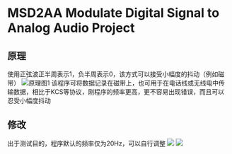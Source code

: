 # MSD2AA Modulate Digital Signal to Analog Audio Project
## 原理
使用正弦波正半周表示1，负半周表示0，该方式可以接受小幅度的抖动（例如磁带）
![原理图1](https://i.miji.bid/2025/05/06/701a338f3d73369bbfb68622ee85afb6.png)
该程序可将数据记录在磁带上，也可用于在电话线或无线电中传输数据，相比于KCS等协议，刚程序的频率更高，更不容易出现错误，而且可以忍受小幅度抖动
## 修改
出于测试目的，程序默认的频率仅为20Hz，可以自行调整
![](https://i.miji.bid/2025/05/06/f1b57cbc9c201e4421e9b686b82535fc.png)
![](https://i.miji.bid/2025/05/06/76d813736b06e2b3fe208c3cd14353bf.png)
